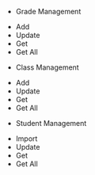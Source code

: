 * Grade Management
 - Add 
 - Update
 - Get
 - Get All
* Class Management
 - Add 
 - Update
 - Get
 - Get All
* Student Management
 - Import 
 - Update
 - Get
 - Get All
